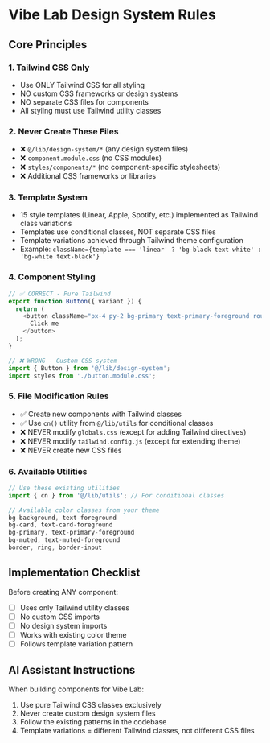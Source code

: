# Vibe Lab Design System Rules

## Core Principles

### 1. **Tailwind CSS Only**
- Use ONLY Tailwind CSS for all styling
- NO custom CSS frameworks or design systems
- NO separate CSS files for components
- All styling must use Tailwind utility classes

### 2. **Never Create These Files**
- ❌ `@/lib/design-system/*` (any design system files)
- ❌ `component.module.css` (no CSS modules)
- ❌ `styles/components/*` (no component-specific stylesheets)
- ❌ Additional CSS frameworks or libraries

### 3. **Template System**
- 15 style templates (Linear, Apple, Spotify, etc.) implemented as Tailwind class variations
- Templates use conditional classes, NOT separate CSS files
- Template variations achieved through Tailwind theme configuration
- Example: `className={template === 'linear' ? 'bg-black text-white' : 'bg-white text-black'}`

### 4. **Component Styling**
```typescript
// ✅ CORRECT - Pure Tailwind
export function Button({ variant }) {
  return (
    <button className="px-4 py-2 bg-primary text-primary-foreground rounded-md hover:opacity-90">
      Click me
    </button>
  );
}

// ❌ WRONG - Custom CSS system
import { Button } from '@/lib/design-system';
import styles from './button.module.css';
```

### 5. **File Modification Rules**
- ✅ Create new components with Tailwind classes
- ✅ Use `cn()` utility from `@/lib/utils` for conditional classes
- ❌ NEVER modify `globals.css` (except for adding Tailwind directives)
- ❌ NEVER modify `tailwind.config.js` (except for extending theme)
- ❌ NEVER create new CSS files

### 6. **Available Utilities**
```typescript
// Use these existing utilities
import { cn } from '@/lib/utils'; // For conditional classes

// Available color classes from your theme
bg-background, text-foreground
bg-card, text-card-foreground
bg-primary, text-primary-foreground
bg-muted, text-muted-foreground
border, ring, border-input
```

## Implementation Checklist

Before creating ANY component:
- [ ] Uses only Tailwind utility classes
- [ ] No custom CSS imports
- [ ] No design system imports
- [ ] Works with existing color theme
- [ ] Follows template variation pattern

## AI Assistant Instructions

When building components for Vibe Lab:
1. Use pure Tailwind CSS classes exclusively
2. Never create custom design system files
3. Follow the existing patterns in the codebase
4. Template variations = different Tailwind classes, not different CSS files